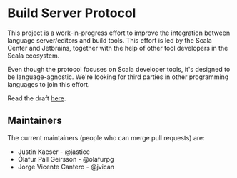 # Build Server Protocol

This project is a work-in-progress effort to improve the integration
between language server/editors and build tools. This effort is led by the
Scala Center and Jetbrains, together with the help of other tool developers
in the Scala ecosystem.

Even though the protocol focuses on Scala developer tools, it's designed to
be language-agnostic. We're looking for third parties in other programming
languages to join this effort.

Read the draft [here](docs/bsp.md).

## Maintainers

The current maintainers (people who can merge pull requests) are:

* Justin Kaeser - @jastice
* Ólafur Páll Geirsson - @olafurpg
* Jorge Vicente Cantero - @jvican
